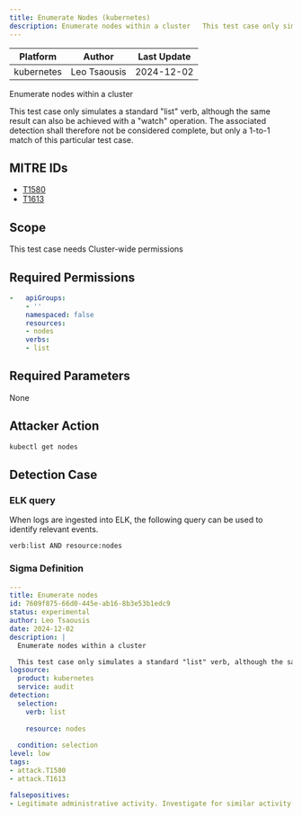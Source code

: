 ```yaml
---
title: Enumerate Nodes (kubernetes)
description: Enumerate nodes within a cluster   This test case only simulates a standard "list" verb, although the same result can also be achieved with a "watch" operation. The associated detection shall therefore not be considered complete, but only a 1-to-1 match of this particular test case.  
---
```


| Platform               | Author               | Last Update                 |
| ---------------------- | -------------------- | --------------------------- |
| kubernetes | Leo Tsaousis | 2024-12-02 |

Enumerate nodes within a cluster 

This test case only simulates a standard "list" verb, although the same result can also be achieved with a "watch" operation. The associated detection shall therefore not be considered complete, but only a 1-to-1 match of this particular test case.

## MITRE IDs

* [T1580](https://attack.mitre.org/techniques/T1580/)
* [T1613](https://attack.mitre.org/techniques/T1613/)

## Scope 

This test case needs Cluster-wide permissions

## Required Permissions

```yaml
-   apiGroups:
    - ''
    namespaced: false
    resources:
    - nodes
    verbs:
    - list

```

## Required Parameters

None
## Attacker Action

```bash
kubectl get nodes
```


## Detection Case

### ELK query

When logs are ingested into ELK, the following query can be used to identify relevant events.

```
verb:list AND resource:nodes
```

### Sigma Definition

```yaml
---
title: Enumerate nodes
id: 7609f875-66d0-445e-ab16-8b3e53b1edc9
status: experimental
author: Leo Tsaousis
date: 2024-12-02
description: |
  Enumerate nodes within a cluster 

  This test case only simulates a standard "list" verb, although the same result can also be achieved with a "watch" operation. The associated detection shall therefore not be considered complete, but only a 1-to-1 match of this particular test case.
logsource:
  product: kubernetes
  service: audit
detection:
  selection:
    verb: list
    
    resource: nodes
    
  condition: selection
level: low
tags:
- attack.T1580
- attack.T1613

falsepositives:
- Legitimate administrative activity. Investigate for similar activity from the same identity that could indicate enumeration attempts
```